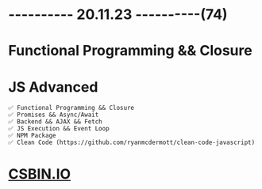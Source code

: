 # ---------- 20.11.23 ----------(74)

# Functional Programming && Closure

# JS Advanced

    ✅ Functional Programming && Closure
    ✅ Promises && Async/Await
    ✅ Backend && AJAX && Fetch
    ✅ JS Execution && Event Loop
    ✅ NPM Package
    ✅ Clean Code (https://github.com/ryanmcdermott/clean-code-javascript)

# [CSBIN.IO](http://csbin.io)
